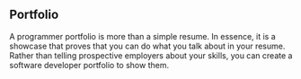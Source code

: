 ## Portfolio
A programmer portfolio is more than a simple resume. In essence, it is a showcase that proves that you can do what you talk about in your resume. Rather than telling prospective employers about your skills, you can create a software developer portfolio to show them.

